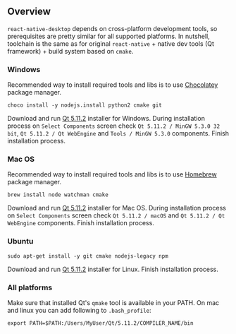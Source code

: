## Overview

`react-native-desktop` depends on cross-platform development tools, so prerequisites are pretty similar for all supported platforms. In nutshell, toolchain is the same as for original `react-native` + native dev tools (Qt framework) + build system based on `cmake`.

### Windows

Recommended way to install required tools and libs is to use [Chocolatey](https://chocolatey.org/) package manager.

```
choco install -y nodejs.install python2 cmake git
```

Download and run [Qt 5.11.2](https://download.qt.io/archive/qt/5.11/5.11.2/qt-opensource-windows-x86-5.11.2.exe) installer for Windows. During installation process on `Select Components` screen check `Qt 5.11.2 / MinGW 5.3.0 32 bit`, `Qt 5.11.2 / Qt WebEngine` and `Tools / MinGW 5.3.0` components. Finish installation process.

### Mac OS

Recommended way to install required tools and libs is to use [Homebrew](https://brew.sh/) package manager.

```
brew install node watchman cmake
```

Download and run [Qt 5.11.2](https://download.qt.io/archive/qt/5.11/5.11.2/qt-opensource-mac-x64-5.11.2.dmg) installer for Mac OS. During installation process on `Select Components` screen check `Qt 5.11.2 / macOS` and `Qt 5.11.2 / Qt WebEngine` components. Finish installation process.

### Ubuntu

```
sudo apt-get install -y git cmake nodejs-legacy npm
```

Download and run [Qt 5.11.2](https://download.qt.io/archive/qt/5.11/5.11.2/qt-opensource-linux-x64-5.11.2.run) installer for Linux. Finish installation process.

### All platforms

Make sure that installed Qt's `qmake` tool is available in your PATH.
On mac and linux you can add following to `.bash_profile`:

`export PATH=$PATH:/Users/MyUser/Qt/5.11.2/COMPILER_NAME/bin`
